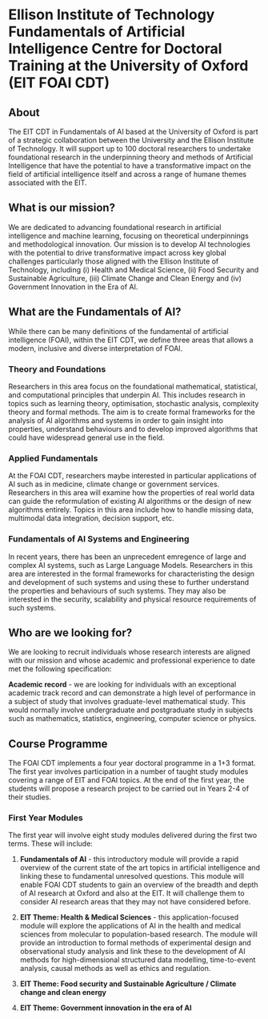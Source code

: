 # Ellison Institute of Technology Fundamentals of Artificial Intelligence Centre for Doctoral Training at the University of Oxford (EIT FOAI CDT)

## About

The EIT CDT in Fundamentals of AI based at the University of Oxford is part of a strategic collaboration between the University and the Ellison Institute of Technology. It will support up to 100 doctoral researchers to undertake foundational research in the underpinning theory and methods of Artificial Intelligence that have the potential to have a transformative impact on the field of artificial intelligence itself and across a range of humane themes associated with the EIT.

## What is our mission?

We are dedicated to advancing foundational research in artificial intelligence and machine learning, focusing on theoretical underpinnings and methodological innovation. Our mission is to develop AI technologies with the potential to drive transformative impact across key global challenges particularly those aligned with the Ellison Institute of Technology, including (i) Health and Medical Science, (ii) Food Security and Sustainable Agriculture, (iii) Climate Change and Clean Energy and (iv) Government Innovation in the Era of AI.

## What are the Fundamentals of AI?

While there can be many definitions of the fundamental of artificial intelligence (FOAI), within the EIT CDT, we define three areas that allows a modern, inclusive and diverse interpretation of FOAI.

### Theory and Foundations  

Researchers in this area focus on the foundational mathematical, statistical, and computational principles that underpin AI. This includes research in topics such as learning theory, optimisation, stochastic analysis, complexity theory and formal methods. The aim is to create formal frameworks for the analysis of AI algorithms and systems in order to gain insight into properties, understand behaviours and to develop improved algorithms that could have widespread general use in the field.

### Applied Fundamentals  

At the FOAI CDT, researchers maybe interested in particular applications of AI such as in medicine, climate change or government services. Researchers in this area will examine how the properties of real world data can guide the reformulation of existing AI algorithms or the design of new algorithms entirely. Topics in this area include how to handle missing data, multimodal data integration, decision support, etc. 

### Fundamentals of AI Systems and Engineering  

In recent years, there has been an unprecedent emregence of large and complex AI systems, such as Large Language Models. Researchers in this area are interested in the formal frameworks for characteristing the design and development of such systems and using these to further understand the properties and behaviours of such systems. They may also be interested in the security, scalability and physical resource requirements of such systems.

## Who are we looking for?

We are looking to recruit individuals whose research interests are aligned with our mission and whose academic and professional experience to date met the following specification: 

**Academic record** - we are looking for individuals with an exceptional academic track record and can demonstrate a high level of performance in a subject of study that involves graduate-level mathematical study. This would normally involve undergraduate and postgraduate study in subjects such as mathematics, statistics, engineering, computer science or physics.

## Course Programme

The FOAI CDT implements a four year doctoral programme in a 1+3 format. The first year involves participation in a number of taught study modules covering a range of EIT and FOAI topics. At the end of the first year, the students will propose a research project to be carried out in Years 2-4 of their studies.

### First Year Modules

The first year will involve eight study modules delivered during the first two terms. These will include:

1. **Fundamentals of AI** - this introductory module will provide a rapid overview of the current state of the art topics in artificial intelligence and linking these to fundamental unresolved questions. This module will enable FOAI CDT students to gain an overview of the breadth and depth of AI research at Oxford and also at the EIT. It will challenge them to consider AI research areas that they may not have considered before.

2. **EIT Theme: Health & Medical Sciences** - this application-focused module will explore the applications of AI in the health and medical sciences from molecular to population-based research. The module will provide an introduction to formal methods of experimental design and observational study analysis and link these to the development of AI methods for high-dimensional structured data modelling, time-to-event analysis, causal methods as well as ethics and regulation.
 
4. **EIT Theme: Food security and Sustainable Agriculture / Climate change and clean energy**
5. **EIT Theme: Government innovation in the era of AI**
